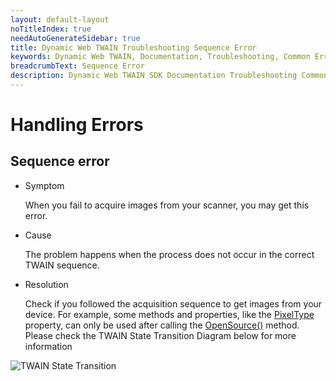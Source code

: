 ```yaml
---
layout: default-layout
noTitleIndex: true
needAutoGenerateSidebar: true
title: Dynamic Web TWAIN Troubleshooting Sequence Error
keywords: Dynamic Web TWAIN, Documentation, Troubleshooting, Common Errors, Sequence Error
breadcrumbText: Sequence Error
description: Dynamic Web TWAIN SDK Documentation Troubleshooting Common Errors Sequence Error Page
---
```


# Handling Errors

## Sequence error

* Symptom

	When you fail to acquire images from your scanner, you may get this error.

* Cause

	The problem happens when the process does not occur in the correct TWAIN sequence.

* Resolution

	Check if you followed the acquisition sequence to get images from your device. For example, some methods and properties, like the [PixelType]({{site.info}}api/WebTwain_Acquire.html#pixeltype) property, can only be used after calling the [OpenSource()]({{site.info}}api/WebTwain_Acquire.html#opensource) method. Please check the TWAIN State Transition Diagram below for more information

![TWAIN State Transition]({{site.assets}}imgs/TWAIN-State-Transition.png)